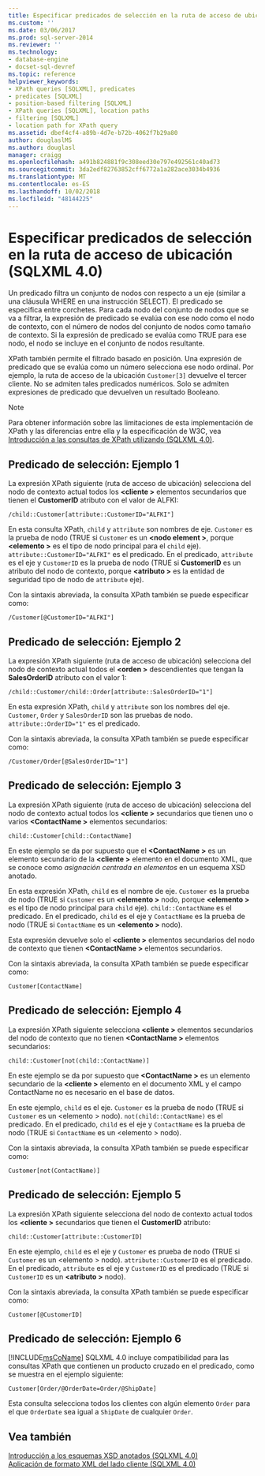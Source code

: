 ```yaml
---
title: Especificar predicados de selección en la ruta de acceso de ubicación (SQLXML 4.0) | Microsoft Docs
ms.custom: ''
ms.date: 03/06/2017
ms.prod: sql-server-2014
ms.reviewer: ''
ms.technology:
- database-engine
- docset-sql-devref
ms.topic: reference
helpviewer_keywords:
- XPath queries [SQLXML], predicates
- predicates [SQLXML]
- position-based filtering [SQLXML]
- XPath queries [SQLXML], location paths
- filtering [SQLXML]
- location path for XPath query
ms.assetid: dbef4cf4-a89b-4d7e-b72b-4062f7b29a80
author: douglaslMS
ms.author: douglasl
manager: craigg
ms.openlocfilehash: a491b824881f9c308eed30e797e492561c40ad73
ms.sourcegitcommit: 3da2edf82763852cff6772a1a282ace3034b4936
ms.translationtype: MT
ms.contentlocale: es-ES
ms.lasthandoff: 10/02/2018
ms.locfileid: "48144225"
---
```

# <a name="specifying-selection-predicates-in-the-location-path-sqlxml-40"></a>Especificar predicados de selección en la ruta de acceso de ubicación (SQLXML 4.0)
  Un predicado filtra un conjunto de nodos con respecto a un eje (similar a una cláusula WHERE en una instrucción SELECT). El predicado se especifica entre corchetes. Para cada nodo del conjunto de nodos que se va a filtrar, la expresión de predicado se evalúa con ese nodo como el nodo de contexto, con el número de nodos del conjunto de nodos como tamaño de contexto. Si la expresión de predicado se evalúa como TRUE para ese nodo, el nodo se incluye en el conjunto de nodos resultante.  
  
 XPath también permite el filtrado basado en posición. Una expresión de predicado que se evalúa como un número selecciona ese nodo ordinal. Por ejemplo, la ruta de acceso de la ubicación `Customer[3]` devuelve el tercer cliente. No se admiten tales predicados numéricos. Solo se admiten expresiones de predicado que devuelven un resultado Booleano.  
  
> [!NOTE]  
>  Para obtener información sobre las limitaciones de esta implementación de XPath y las diferencias entre ella y la especificación de W3C, vea [Introducción a las consultas de XPath utilizando &#40;SQLXML 4.0&#41;](../introduction-to-using-xpath-queries-sqlxml-4-0.md).  
  
## <a name="selection-predicate-example-1"></a>Predicado de selección: Ejemplo 1  
 La expresión XPath siguiente (ruta de acceso de ubicación) selecciona del nodo de contexto actual todos los  **\<cliente >** elementos secundarios que tienen el **CustomerID** atributo con el valor de ALFKI:  
  
```  
/child::Customer[attribute::CustomerID="ALFKI"]  
```  
  
 En esta consulta XPath, `child` y `attribute` son nombres de eje. `Customer` es la prueba de nodo (TRUE si `Customer` es un  **\<nodo element >**, porque  **\<elemento >** es el tipo de nodo principal para el `child` eje). `attribute::CustomerID="ALFKI"` es el predicado. En el predicado, `attribute` es el eje y `CustomerID` es la prueba de nodo (TRUE si **CustomerID** es un atributo del nodo de contexto, porque  **\<atributo >** es la entidad de seguridad tipo de nodo de `attribute` eje).  
  
 Con la sintaxis abreviada, la consulta XPath también se puede especificar como:  
  
```  
/Customer[@CustomerID="ALFKI"]  
```  
  
## <a name="selection-predicate-example-2"></a>Predicado de selección: Ejemplo 2  
 La expresión XPath siguiente (ruta de acceso de ubicación) selecciona del nodo de contexto actual todos el  **\<orden >** descendientes que tengan la **SalesOrderID** atributo con el valor 1:  
  
```  
/child::Customer/child::Order[attribute::SalesOrderID="1"]  
```  
  
 En esta expresión XPath, `child` y `attribute` son los nombres del eje. `Customer`, `Order` y `SalesOrderID` son las pruebas de nodo. `attribute::OrderID="1"` es el predicado.  
  
 Con la sintaxis abreviada, la consulta XPath también se puede especificar como:  
  
```  
/Customer/Order[@SalesOrderID="1"]  
```  
  
## <a name="selection-predicate-example-3"></a>Predicado de selección: Ejemplo 3  
 La expresión XPath siguiente (ruta de acceso de ubicación) selecciona del nodo de contexto actual todos los  **\<cliente >** secundarios que tienen uno o varios  **\<ContactName >** elementos secundarios:  
  
```  
child::Customer[child::ContactName]  
```  
  
 En este ejemplo se da por supuesto que el  **\<ContactName >** es un elemento secundario de la  **\<cliente >** elemento en el documento XML, que se conoce como  *asignación centrada en elementos* en un esquema XSD anotado.  
  
 En esta expresión XPath, `child` es el nombre de eje. `Customer` es la prueba de nodo (TRUE si `Customer` es un  **\<elemento >** nodo, porque  **\<elemento >** es el tipo de nodo principal para `child` eje). `child::ContactName` es el predicado. En el predicado, `child` es el eje y `ContactName` es la prueba de nodo (TRUE si `ContactName` es un  **\<elemento >** nodo).  
  
 Esta expresión devuelve solo el  **\<cliente >** elementos secundarios del nodo de contexto que tienen  **\<ContactName >** elementos secundarios.  
  
 Con la sintaxis abreviada, la consulta XPath también se puede especificar como:  
  
```  
Customer[ContactName]  
```  
  
## <a name="selection-predicate-example-4"></a>Predicado de selección: Ejemplo 4  
 La expresión XPath siguiente selecciona  **\<cliente >** elementos secundarios del nodo de contexto que no tienen  **\<ContactName >** elementos secundarios:  
  
```  
child::Customer[not(child::ContactName)]  
```  
  
 En este ejemplo se da por supuesto que  **\<ContactName >** es un elemento secundario de la  **\<cliente >** elemento en el documento XML y el campo ContactName no es necesario en el base de datos.  
  
 En este ejemplo, `child` es el eje. `Customer` es la prueba de nodo (TRUE si `Customer` es un \<elemento > nodo). `not(child::ContactName)` es el predicado. En el predicado, `child` es el eje y `ContactName` es la prueba de nodo (TRUE si `ContactName` es un \<elemento > nodo).  
  
 Con la sintaxis abreviada, la consulta XPath también se puede especificar como:  
  
```  
Customer[not(ContactName)]  
```  
  
## <a name="selection-predicate-example-5"></a>Predicado de selección: Ejemplo 5  
 La expresión XPath siguiente selecciona del nodo de contexto actual todos los  **\<cliente >** secundarios que tienen el **CustomerID** atributo:  
  
```  
child::Customer[attribute::CustomerID]  
```  
  
 En este ejemplo, `child` es el eje y `Customer` es prueba de nodo (TRUE si `Customer` es un \<elemento > nodo). `attribute::CustomerID` es el predicado. En el predicado, `attribute` es el eje y `CustomerID` es el predicado (TRUE si `CustomerID` es un  **\<atributo >** nodo).  
  
 Con la sintaxis abreviada, la consulta XPath también se puede especificar como:  
  
```  
Customer[@CustomerID]  
```  
  
## <a name="selection-predicate-example-6"></a>Predicado de selección: Ejemplo 6  
 [!INCLUDE[msCoName](../../../includes/msconame-md.md)] SQLXML 4.0 incluye compatibilidad para las consultas XPath que contienen un producto cruzado en el predicado, como se muestra en el ejemplo siguiente:  
  
```  
Customer[Order/@OrderDate=Order/@ShipDate]  
```  
  
 Esta consulta selecciona todos los clientes con algún elemento `Order` para el que `OrderDate` sea igual a `ShipDate` de cualquier `Order`.  
  
## <a name="see-also"></a>Vea también  
 [Introducción a los esquemas XSD anotados &#40;SQLXML 4.0&#41;](../../sqlxml/annotated-xsd-schemas/introduction-to-annotated-xsd-schemas-sqlxml-4-0.md)   
 [Aplicación de formato XML del lado cliente &#40;SQLXML 4.0&#41;](../../sqlxml/formatting/client-side-xml-formatting-sqlxml-4-0.md)  
  
  
